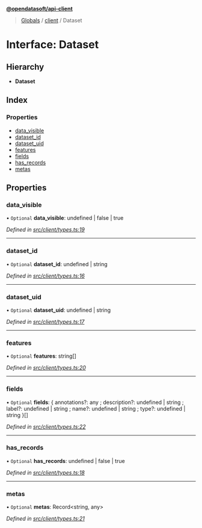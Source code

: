 **[@opendatasoft/api-client](../README.md)**

> [Globals](../globals.md) / [client](../modules/client.md) / Dataset

# Interface: Dataset

## Hierarchy

* **Dataset**

## Index

### Properties

* [data\_visible](client.dataset.md#data_visible)
* [dataset\_id](client.dataset.md#dataset_id)
* [dataset\_uid](client.dataset.md#dataset_uid)
* [features](client.dataset.md#features)
* [fields](client.dataset.md#fields)
* [has\_records](client.dataset.md#has_records)
* [metas](client.dataset.md#metas)

## Properties

### data\_visible

• `Optional` **data\_visible**: undefined \| false \| true

*Defined in [src/client/types.ts:19](https://github.com/opendatasoft/ods-dataviz-sdk/blob/ab29865/packages/api-client/src/client/types.ts#L19)*

___

### dataset\_id

• `Optional` **dataset\_id**: undefined \| string

*Defined in [src/client/types.ts:16](https://github.com/opendatasoft/ods-dataviz-sdk/blob/ab29865/packages/api-client/src/client/types.ts#L16)*

___

### dataset\_uid

• `Optional` **dataset\_uid**: undefined \| string

*Defined in [src/client/types.ts:17](https://github.com/opendatasoft/ods-dataviz-sdk/blob/ab29865/packages/api-client/src/client/types.ts#L17)*

___

### features

• `Optional` **features**: string[]

*Defined in [src/client/types.ts:20](https://github.com/opendatasoft/ods-dataviz-sdk/blob/ab29865/packages/api-client/src/client/types.ts#L20)*

___

### fields

• `Optional` **fields**: { annotations?: any ; description?: undefined \| string ; label?: undefined \| string ; name?: undefined \| string ; type?: undefined \| string  }[]

*Defined in [src/client/types.ts:22](https://github.com/opendatasoft/ods-dataviz-sdk/blob/ab29865/packages/api-client/src/client/types.ts#L22)*

___

### has\_records

• `Optional` **has\_records**: undefined \| false \| true

*Defined in [src/client/types.ts:18](https://github.com/opendatasoft/ods-dataviz-sdk/blob/ab29865/packages/api-client/src/client/types.ts#L18)*

___

### metas

• `Optional` **metas**: Record<string, any\>

*Defined in [src/client/types.ts:21](https://github.com/opendatasoft/ods-dataviz-sdk/blob/ab29865/packages/api-client/src/client/types.ts#L21)*
